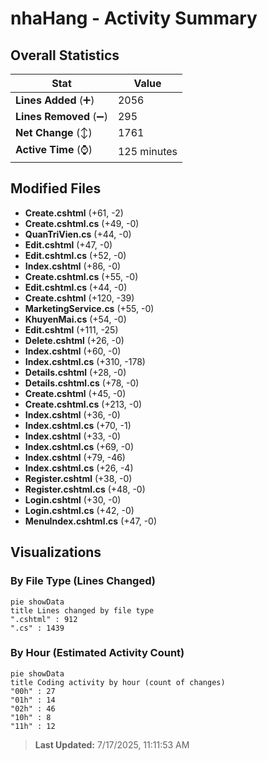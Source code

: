 # nhaHang - Activity Summary 

## Overall Statistics

| Stat                   | Value                                                             |
| ---------------------- | ----------------------------------------------------------------- |
| **Lines Added** (➕)   | 2056                                          |
| **Lines Removed** (➖) | 295                                        |
| **Net Change** (↕)    | 1761                |
| **Active Time** (⌚)   | 125 minutes |


## Modified Files
- **Create.cshtml** (+61, -2)
- **Create.cshtml.cs** (+49, -0)
- **QuanTriVien.cs** (+44, -0)
- **Edit.cshtml** (+47, -0)
- **Edit.cshtml.cs** (+52, -0)
- **Index.cshtml** (+86, -0)
- **Create.cshtml.cs** (+55, -0)
- **Edit.cshtml.cs** (+44, -0)
- **Create.cshtml** (+120, -39)
- **MarketingService.cs** (+55, -0)
- **KhuyenMai.cs** (+54, -0)
- **Edit.cshtml** (+111, -25)
- **Delete.cshtml** (+26, -0)
- **Index.cshtml** (+60, -0)
- **Index.cshtml.cs** (+310, -178)
- **Details.cshtml** (+28, -0)
- **Details.cshtml.cs** (+78, -0)
- **Create.cshtml** (+45, -0)
- **Create.cshtml.cs** (+213, -0)
- **Index.cshtml** (+36, -0)
- **Index.cshtml.cs** (+70, -1)
- **Index.cshtml** (+33, -0)
- **Index.cshtml.cs** (+69, -0)
- **Index.cshtml** (+79, -46)
- **Index.cshtml.cs** (+26, -4)
- **Register.cshtml** (+38, -0)
- **Register.cshtml.cs** (+48, -0)
- **Login.cshtml** (+30, -0)
- **Login.cshtml.cs** (+42, -0)
- **MenuIndex.cshtml.cs** (+47, -0)

## Visualizations

### By File Type (Lines Changed)

```mermaid
pie showData
title Lines changed by file type
".cshtml" : 912
".cs" : 1439
```

### By Hour (Estimated Activity Count)

```mermaid
pie showData
title Coding activity by hour (count of changes)
"00h" : 27
"01h" : 14
"02h" : 46
"10h" : 8
"11h" : 12
```


> **Last Updated:** 7/17/2025, 11:11:53 AM